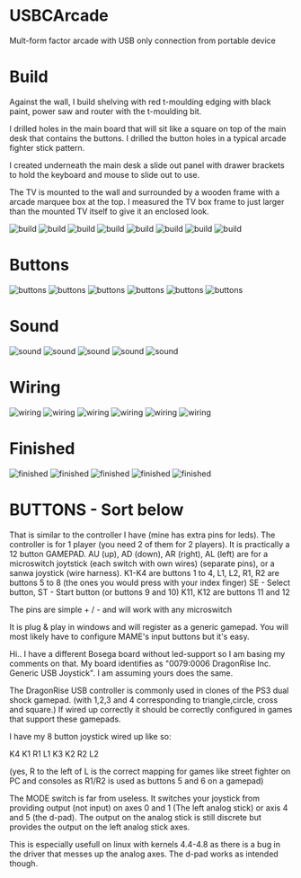 # USBCArcade
Mult-form factor arcade with USB only connection from portable device

# Build

Against the wall, I build shelving with red t-moulding edging with black paint, power saw and router with the t-moulding bit.

I drilled holes in the main board that will sit like a square on top of the main desk that contains the buttons.
I drilled the button holes in a typical arcade fighter stick pattern.

I created underneath the main desk a slide out panel with drawer brackets to hold the keyboard and mouse to slide out to use.

The TV is mounted to the wall and surrounded by a wooden frame with a arcade marquee box at the top.  I measured the TV box frame to just larger than the
mounted TV itself to give it an enclosed look.

![build](https://raw.githubusercontent.com/khinds10/USBCArcade/main/build-images/build/build1.jpg "build1")
![build](https://raw.githubusercontent.com/khinds10/USBCArcade/main/build-images/build/build2.jpg "build2")
![build](https://raw.githubusercontent.com/khinds10/USBCArcade/main/build-images/build/build3.jpg "build3")
![build](https://raw.githubusercontent.com/khinds10/USBCArcade/main/build-images/build/build4.jpg "build4")
![build](https://raw.githubusercontent.com/khinds10/USBCArcade/main/build-images/build/build5.jpg "build5")
![build](https://raw.githubusercontent.com/khinds10/USBCArcade/main/build-images/build/build6.jpg "build6")
![build](https://raw.githubusercontent.com/khinds10/USBCArcade/main/build-images/build/build7.jpg "build7")
![build](https://raw.githubusercontent.com/khinds10/USBCArcade/main/build-images/build/build8.jpg "build8")

# Buttons
![buttons](https://raw.githubusercontent.com/khinds10/USBCArcade/main/build-images/buttons/Buttons1.jpg "buttons")
![buttons](https://raw.githubusercontent.com/khinds10/USBCArcade/main/build-images/buttons/Buttons2.jpg "buttons")
![buttons](https://raw.githubusercontent.com/khinds10/USBCArcade/main/build-images/buttons/Buttons3.jpg "buttons")
![buttons](https://raw.githubusercontent.com/khinds10/USBCArcade/main/build-images/buttons/Buttons4.jpg "buttons")
![buttons](https://raw.githubusercontent.com/khinds10/USBCArcade/main/build-images/buttons/Buttons5.jpg "buttons")
![buttons](https://raw.githubusercontent.com/khinds10/USBCArcade/main/build-images/buttons/IMG_20230616_150745.jpg "buttons")

# Sound
![sound](https://raw.githubusercontent.com/khinds10/USBCArcade/main/build-images/sound/Sound1.jpg "sound1")
![sound](https://raw.githubusercontent.com/khinds10/USBCArcade/main/build-images/sound/Sound2.jpg "sound2")
![sound](https://raw.githubusercontent.com/khinds10/USBCArcade/main/build-images/sound/Sound3.jpg "sound3")
![sound](https://raw.githubusercontent.com/khinds10/USBCArcade/main/build-images/sound/Sound4.jpg "sound4")
![sound](https://raw.githubusercontent.com/khinds10/USBCArcade/main/build-images/sound/Sound5.jpg "sound5")

# Wiring
![wiring](https://raw.githubusercontent.com/khinds10/USBCArcade/main/build-images/sound/wiring1.jpg "wiring1")
![wiring](https://raw.githubusercontent.com/khinds10/USBCArcade/main/build-images/sound/wiring2.jpg "wiring2")
![wiring](https://raw.githubusercontent.com/khinds10/USBCArcade/main/build-images/sound/wiring3.jpg "wiring3")
![wiring](https://raw.githubusercontent.com/khinds10/USBCArcade/main/build-images/sound/wiring4.jpg "wiring4")
![wiring](https://raw.githubusercontent.com/khinds10/USBCArcade/main/build-images/sound/wiring5.jpg "wiring5")
![wiring](https://raw.githubusercontent.com/khinds10/USBCArcade/main/build-images/sound/wiring6.jpg "wiring6")

# Finished
![finished](https://raw.githubusercontent.com/khinds10/USBCArcade/main/build-images/finished/1.jpg "finished")
![finished](https://raw.githubusercontent.com/khinds10/USBCArcade/main/build-images/finished/2.jpg "finished")
![finished](https://raw.githubusercontent.com/khinds10/USBCArcade/main/build-images/finished/3.jpg "finished")
![finished](https://raw.githubusercontent.com/khinds10/USBCArcade/main/build-images/finished/4.jpg "finished")
![finished](https://raw.githubusercontent.com/khinds10/USBCArcade/main/build-images/finished/5.jpg "finished")


# BUTTONS - Sort below


That is similar to the controller I have (mine has extra pins for leds). The controller is for 1 player (you need 2 of them for 2 players).
It is practically a 12 button GAMEPAD.
AU (up), AD (down), AR (right), AL (left) are for a microswitch joytstick (each switch with own wires) (separate pins), or a sanwa joystick (wire harness).
K1-K4 are buttons 1 to 4,
L1, L2, R1, R2 are buttons 5 to 8 (the ones you would press with your index finger)
SE - Select button, ST - Start button (or buttons 9 and 10) K11, K12 are buttons 11 and 12

The pins are simple + / - and will work with any microswitch

It is plug & play in windows and will register as a generic gamepad. You will most likely have to configure MAME's input buttons but it's easy.


Hi.. I have a different Bosega board without led-support so I am basing my comments on that. My board identifies as "0079:0006 DragonRise Inc. Generic USB Joystick". I am assuming yours does the same.

The DragonRise USB controller is commonly used in clones of the PS3 dual shock gamepad. (with 1,2,3 and 4 corresponding to triangle,circle, cross and square.) If wired up correctly it should be correctly configured in games that support these gamepads.

I have my 8 button joystick wired up like so:

K4 K1 R1 L1
K3 K2 R2 L2

(yes, R to the left of L is the correct mapping for games like street fighter on PC and consoles as R1/R2 is used as buttons 5 and 6 on a gamepad)

The MODE switch is far from useless. It switches your joystick from providing output (not input) on axes 0 and 1 (The left analog stick) or axis 4 and 5 (the d-pad). The output on the analog stick is still discrete but provides the output on the left analog stick axes.

This is especially usefull on linux with kernels 4.4-4.8 as there is a bug in the driver that messes up the analog axes. The d-pad works as intended though.
